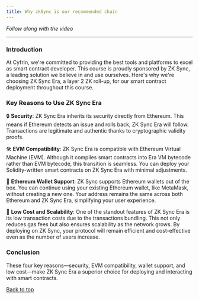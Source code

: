 ```yaml
---
title: Why zkSync is our recommended chain
---
```


_Follow along with the video_

---

<a name="top"></a>


### Introduction

At Cyfrin, we're committed to providing the best tools and platforms to excel as smart contract developer. This course is proudly sponsored by ZK Sync, a leading solution we believe in and use ourselves. Here's why we're choosing ZK Sync Era, a layer 2 ZK roll-up, for our smart contract deployment throughout this course.

### Key Reasons to Use ZK Sync Era

🔒 **Security**: ZK Sync Era inherits its security directly from Ethereum. This means if Ethereum detects an issue and rolls back, ZK Sync Era will follow. Transactions are legitimate and authentic thanks to cryptographic validity proofs.

🛠️ **EVM Compatibility**: ZK Sync Era is compatible with Ethereum Virtual Machine (EVM). Although it compiles smart contracts into Era VM bytecode rather than EVM bytecode, this transition is seamless. You can deploy your Solidity-written smart contracts on ZK Sync Era with minimal adjustments.

🔑 **Ethereum Wallet Support**: ZK Sync supports Ethereum wallets out of the box. You can continue using your existing Ethereum wallet, like MetaMask, without creating a new one. Your address remains the same across both Ethereum and ZK Sync Era, simplifying your user experience.

💸 **Low Cost and Scalability**: One of the standout features of ZK Sync Era is its low transaction costs due to the transactions bundling. This not only reduces gas fees but also ensures scalability as the network grows. By deploying on ZK Sync, your protocol will remain efficient and cost-effective even as the number of users increase.

### Conclusion

These four key reasons—security, EVM compatibility, wallet support, and low cost—make ZK Sync Era a superior choice for deploying and interacting with smart contracts.

[Back to top](#top)